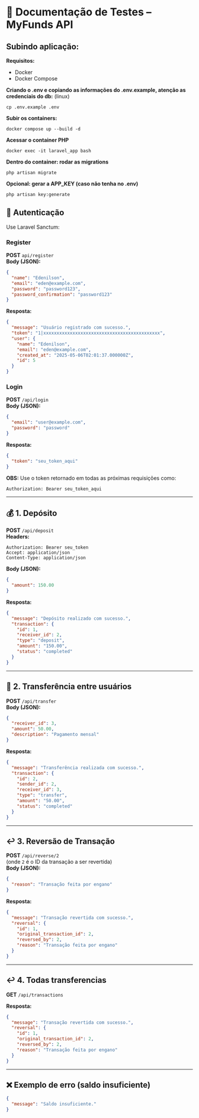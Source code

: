 
# 📄 Documentação de Testes – MyFunds API

## Subindo aplicação:
**Requisitos:**
- Docker
- Docker Compose

**Criando o .env e copiando as informações do .env.example, atenção as credenciais do db:**
(linux)
```
cp .env.example .env
```

**Subir os containers:**
```
docker compose up --build -d
```

**Acessar o container PHP**
```
docker exec -it laravel_app bash
```

**Dentro do container: rodar as migrations**
```
php artisan migrate
```

**Opcional: gerar a APP_KEY (caso não tenha no .env)**

```
php artisan key:generate
```

## 🔐 Autenticação

Use Laravel Sanctum:

### Register
**POST** `api/register`  
**Body (JSON):**
```json
{
  "name": "Edenilson",
  "email": "eden@example.com",
  "password": "password123",
  "password_confirmation": "password123"
}
```
**Resposta:**
```json
{
  "message": "Usuário registrado com sucesso.",
  "token": "1|xxxxxxxxxxxxxxxxxxxxxxxxxxxxxxxxxxxxxxxxxxxx",
  "user": {
    "name": "Edenilson",
    "email": "eden@example.com",
    "created_at": "2025-05-06T02:01:37.000000Z",
    "id": 5
  }
}

```


### Login
**POST** `/api/login`  
**Body (JSON):**
```json
{
  "email": "user@example.com",
  "password": "password"
}
```
**Resposta:**
```json
{
  "token": "seu_token_aqui"
}
```
**OBS:** Use o token retornado em todas as próximas requisições como:
```
Authorization: Bearer seu_token_aqui
```

---

## 💰 1. Depósito

**POST** `/api/deposit`  
**Headers:**
```
Authorization: Bearer seu_token
Accept: application/json
Content-Type: application/json
```
**Body (JSON):**
```json
{
  "amount": 150.00
}
```
**Resposta:**
```json
{
  "message": "Depósito realizado com sucesso.",
  "transaction": {
    "id": 1,
    "receiver_id": 2,
    "type": "deposit",
    "amount": "150.00",
    "status": "completed"
  }
}
```

---

## 🔁 2. Transferência entre usuários

**POST** `/api/transfer`  
**Body (JSON):**
```json
{
  "receiver_id": 3,
  "amount": 50.00,
  "description": "Pagamento mensal"
}
```
**Resposta:**
```json
{
  "message": "Transferência realizada com sucesso.",
  "transaction": {
    "id": 2,
    "sender_id": 2,
    "receiver_id": 3,
    "type": "transfer",
    "amount": "50.00",
    "status": "completed"
  }
}
```

---

## ↩️ 3. Reversão de Transação

**POST** `/api/reverse/2`  
(onde `2` é o ID da transação a ser revertida)  
**Body (JSON):**
```json
{
  "reason": "Transação feita por engano"
}
```
**Resposta:**
```json
{
  "message": "Transação revertida com sucesso.",
  "reversal": {
    "id": 1,
    "original_transaction_id": 2,
    "reversed_by": 2,
    "reason": "Transação feita por engano"
  }
}
```

---

## ↩️ 4. Todas transferencias

**GET** `/api/transactions`  

**Resposta:**
```json
{
  "message": "Transação revertida com sucesso.",
  "reversal": {
    "id": 1,
    "original_transaction_id": 2,
    "reversed_by": 2,
    "reason": "Transação feita por engano"
  }
}
```

---

## ❌ Exemplo de erro (saldo insuficiente)

```json
{
  "message": "Saldo insuficiente."
}
```
